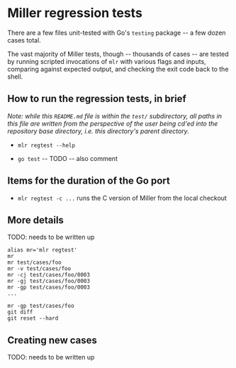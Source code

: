 # Miller regression tests

There are a few files unit-tested with Go's `testing` package -- a few dozen cases total.

The vast majority of Miller tests, though -- thousands of cases -- are tested by running scripted invocations of `mlr` with various flags and inputs, comparing against expected output, and checking the exit code back to the shell.

## How to run the regression tests, in brief

*Note: while this `README.md` file is within the `test/` subdirectory, all paths in this file are written from the perspective of the user being cd'ed into the repository base directory, i.e. this directory's parent directory.*

* `mlr regtest --help`

* `go test` -- TODO -- also comment

## Items for the duration of the Go port

* `mlr regtest -c ...` runs the C version of Miller from the local checkout

## More details

TODO: needs to be written up

```
alias mr='mlr regtest'
mr
mr test/cases/foo
mr -v test/cases/foo
mr -cj test/cases/foo/0003
mr -gj test/cases/foo/0003
mr -gp test/cases/foo/0003
...
```

```
mr -gp test/cases/foo
git diff
git reset --hard
```

## Creating new cases

TODO: needs to be written up
